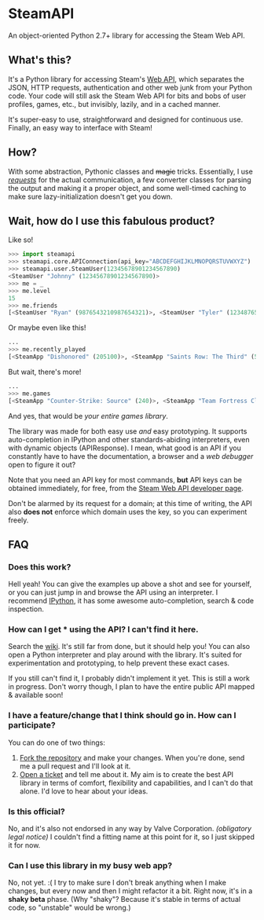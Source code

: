 SteamAPI
========

An object-oriented Python 2.7+ library for accessing the Steam Web API.

## What's this?
It's a Python library for accessing Steam's [Web API](http://steamcommunity.com/dev), which separates the JSON, HTTP requests, authentication and other web junk from your Python code. Your code will still ask the Steam Web API for bits and bobs of user profiles, games, etc., but invisibly, lazily, and in a cached manner.

It's super-easy to use, straightforward and designed for continuous use. Finally, an easy way to interface with Steam!

## How?
With some abstraction, Pythonic classes and ~~magic~~ tricks. Essentially, I use [*requests*](/kennethreitz/requests) for the actual communication, a few converter classes for parsing the output and making it a proper object, and some well-timed caching to make sure lazy-initialization doesn't get you down.

## Wait, how do I use this fabulous product?
Like so!
```python
>>> import steamapi
>>> steamapi.core.APIConnection(api_key="ABCDEFGHIJKLMNOPQRSTUVWXYZ")
>>> steamapi.user.SteamUser(12345678901234567890)
<SteamUser "Johnny" (12345678901234567890)>
>>> me = _
>>> me.level
15
>>> me.friends
[<SteamUser "Ryan" (9876543210987654321)>, <SteamUser "Tyler" (1234876598762345)>, ...]
```

Or maybe even like this!
```python
...
>>> me.recently_played
[<SteamApp "Dishonored" (205100)>, <SteamApp "Saints Row: The Third" (55230)>, ...]
```

But wait, there's more!
```python
...
>>> me.games
[<SteamApp "Counter-Strike: Source" (240)>, <SteamApp "Team Fortress Classic" (20)>, <SteamApp "Half-Life: Opposing Force" (50)>, ...]
```
And yes, that would be *your entire games library*.

The library was made for both easy use *and* easy prototyping. It supports auto-completion in IPython and other standards-abiding interpreters, even with dynamic objects (APIResponse). I mean, what good is an API if you constantly have to have the documentation, a browser and a *web debugger* open to figure it out?

Note that you need an API key for most commands, **but** API keys can be obtained immediately, for free, from the [Steam Web API developer page](http://steamcommunity.com/dev).

Don't be alarmed by its request for a domain; at this time of writing, the API also **does not** enforce which domain uses the key, so you can experiment freely.

## FAQ
### Does this work?
Hell yeah! You can give the examples up above a shot and see for yourself, or you can just jump in and browse the API using an interpreter. I recommend [IPython](http://ipython.org), it has some awesome auto-completion, search & code inspection.

### How can I get * using the API? I can't find it here.
Search the [wiki](/../../wiki). It's still far from done, but it should help you! You can also open a Python interpreter and play around with the library. It's suited for experimentation and prototyping, to help prevent these exact cases.

If you still can't find it, I probably didn't implement it yet. This is still a work in progress. Don't worry though, I plan to have the entire public API mapped & available soon!

### I have a feature/change that I think should go in. How can I participate?
You can do one of two things:
 1. [Fork the repository](/../../fork) and make your changes. When you're done, send me a pull request and I'll look at it.
 2. [Open a ticket](/../../issues/new) and tell me about it. My aim is to create the best API library in terms of comfort, flexibility and capabilities, and I can't do that alone. I'd love to hear about your ideas.

### Is this official?
No, and it's also not endorsed in any way by Valve Corporation. _(obligatory legal notice)_ I couldn't find a fitting name at this point for it, so I just skipped it for now.

### Can I use this library in my busy web app?
No, not yet. :( I try to make sure I don't break anything when I make changes, but every now and then I might refactor it a bit. Right now, it's in a __shaky beta__ phase. (Why "shaky"? Because it's stable in terms of actual code, so "unstable" would be wrong.)
